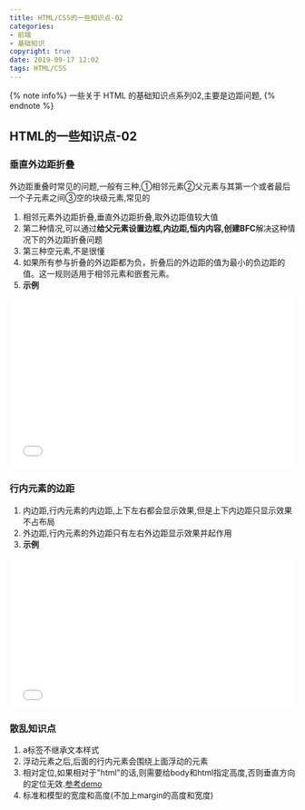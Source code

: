 ```yaml
---
title: HTML/CSS的一些知识点-02
categories: 
- 前端
- 基础知识
copyright: true
date: 2019-09-17 12:02
tags: HTML/CSS
---
```


{% note info%} 一些关于 HTML 的基础知识点系列02,主要是边距问题, {% endnote %}

<!-- more -->

## HTML的一些知识点-02

### 垂直外边距折叠

外边距重叠时常见的问题,一般有三种,①相邻元素②父元素与其第一个或者最后一个子元素之间③空的块级元素,常见的

1. 相邻元素外边距折叠,垂直外边距折叠,取外边距值较大值
2. 第二种情况,可以通过**给父元素设置边框,内边距,恒内内容,创建BFC**解决这种情况下的外边距折叠问题
3. 第三种空元素,不是很懂
4. 如果所有参与折叠的外边距都为负，折叠后的外边距的值为最小的负边距的值。这一规则适用于相邻元素和嵌套元素。
5. **示例**

<iframe height="300" style="width: 100%;" scrolling="no" title="外边距折叠" src="//codepen.io/wuzhidexiaoming/embed/NWKLdQP/?height=300&theme-id=37768&default-tab=html,result" frameborder="no" allowtransparency="true" allowfullscreen="true">
    See the Pen <a href='https://codepen.io/wuzhidexiaoming/pen/NWKLdQP/'>外边距折叠</a> by wuzhidexiaoming
    (<a href='https://codepen.io/wuzhidexiaoming'>@wuzhidexiaoming</a>) on <a href='https://codepen.io'>CodePen</a>.
</iframe>



### 行内元素的边距

1. 内边距,行内元素的内边距,上下左右都会显示效果,但是上下内边距只显示效果不占布局
2. 外边距,行内元素的外边距只有左右外边距显示效果并起作用
3. **示例**

<iframe height="265" style="width: 100%;" scrolling="no" title="行内元素的编剧问题" src="//codepen.io/wuzhidexiaoming/embed/wvwEJza/?height=265&theme-id=dark&default-tab=html,result" frameborder="no" allowtransparency="true" allowfullscreen="true">
     See the Pen <a href='https://codepen.io/wuzhidexiaoming/pen/wvwEJza/'>行内元素的编剧问题</a> by wuzhidexiaoming
     (<a href='https://codepen.io/wuzhidexiaoming'>@wuzhidexiaoming</a>) on <a href='https://codepen.io'>CodePen</a>.
   </iframe>

### 散乱知识点

1. a标签不继承文本样式
2. 浮动元素之后,后面的行内元素会围绕上面浮动的元素
3. 相对定位,如果相对于"html"的话,则需要给body和html指定高度,否则垂直方向的定位无效.[参考demo]([https://github.com/wuzhidexiaoming/bufanxueyuan/blob/master/WeekOne/Day4/work/00-%E5%B0%8F%E7%B1%B3banner%E6%A8%A1%E4%BB%BF.html](https://github.com/wuzhidexiaoming/bufanxueyuan/blob/master/WeekOne/Day4/work/00-小米banner模仿.html))
4. 标准和模型的宽度和高度(不加上margin的高度和宽度)